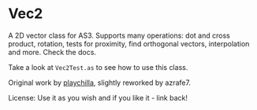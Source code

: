 Vec2
====

A 2D vector class for AS3. Supports many operations: dot and cross product, rotation, tests for proximity, 
find orthogonal vectors, interpolation and more. Check the docs.

Take a look at `Vec2Test.as` to see how to use this class.

Original work by [playchilla](http://www.playchilla.com/vector-2d-for-as3), slightly reworked by azrafe7.																		<p></p>

License: Use it as you wish and if you like it - link back!
